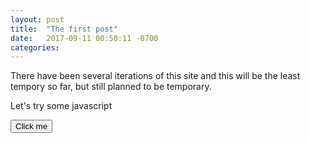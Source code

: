 ```yaml
---
layout: post
title:  "The first post"
date:   2017-09-11 00:50:11 -0700
categories:
---
```


There have been several iterations of this site and this will be the least tempory so far, but still planned to be temporary.

Let's try some javascript

<button id="abutton">Click me</button>

<script>
b = document.getElementById('abutton')

b.addEventListener('click', (e) => {
	alert('you pressed a button')
})
</script>